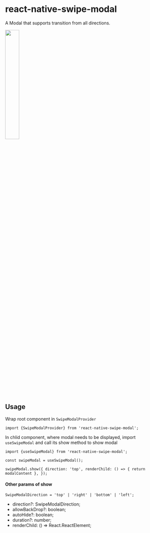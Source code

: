 # react-native-swipe-modal
A Modal that supports transition from all directions.

<img src='https://user-images.githubusercontent.com/32536287/206968597-c0ef2d90-f476-4415-9730-79fc44d71cde.gif' width='30%'/>


## Usage

Wrap root component in `SwipeModalProvider` 

`import {SwipeModalProvider} from 'react-native-swipe-modal';`


In chlid component, where modal needs to be displayed, import `useSwipeModal` and call its show method to show modal

`import {useSwipeModal} from 'react-native-swipe-modal';`


`const swipeModal = useSwipeModal();`

`swipeModal.show({
  direction: 'top',
  renderChild: () => {
    return modalContent
  },
});`


#### Other params of show 

`SwipeModalDirection = 'top' | 'right' | 'bottom' | 'left';`

- direction?: SwipeModalDirection;
- allowBackDrop?: boolean;
- autoHide?: boolean;
- duration?: number;
- renderChild: () => React.ReactElement;




